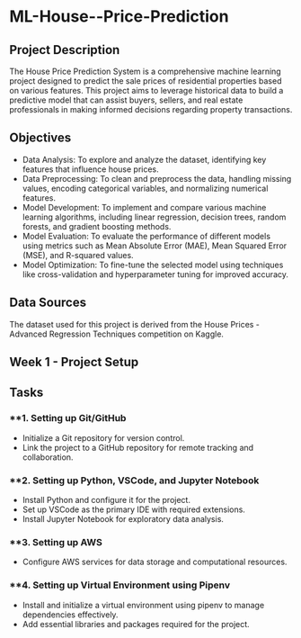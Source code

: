 # ML-House--Price-Prediction

## Project Description
The House Price Prediction System is a comprehensive machine learning project designed to predict the sale prices of residential properties based on various features. This project aims to leverage historical data to build a predictive model that can assist buyers, sellers, and real estate professionals in making informed decisions regarding property transactions.

## Objectives
- Data Analysis: To explore and analyze the dataset, identifying key features that influence house prices.
- Data Preprocessing: To clean and preprocess the data, handling missing values, encoding categorical variables, and normalizing numerical features.
- Model Development: To implement and compare various machine learning algorithms, including linear regression, decision trees, random forests, and gradient boosting methods.
- Model Evaluation: To evaluate the performance of different models using metrics such as Mean Absolute Error (MAE), Mean Squared Error (MSE), and R-squared values.
- Model Optimization: To fine-tune the selected model using techniques like cross-validation and hyperparameter tuning for improved accuracy.

## Data Sources
The dataset used for this project is derived from the House Prices - Advanced Regression Techniques competition on Kaggle.

## Week 1 - Project Setup

## Tasks
### **1. Setting up Git/GitHub

- Initialize a Git repository for version control.
- Link the project to a GitHub repository for remote tracking and collaboration.
### **2. Setting up Python, VSCode, and Jupyter Notebook

- Install Python and configure it for the project.
- Set up VSCode as the primary IDE with required extensions.
- Install Jupyter Notebook for exploratory data analysis.
### **3. Setting up AWS

- Configure AWS services for data storage and computational resources.
### **4. Setting up Virtual Environment using Pipenv

- Install and initialize a virtual environment using pipenv to manage dependencies effectively.
- Add essential libraries and packages required for the project.
